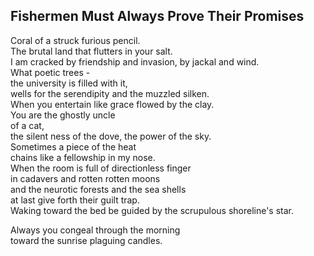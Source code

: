 Fishermen Must Always Prove Their Promises
------------------------------------------
Coral of a struck furious pencil.  
The brutal land that flutters in your salt.  
I am cracked by friendship and invasion, by jackal and wind.  
What poetic trees -  
the university is filled with it,  
wells for the serendipity and the muzzled silken.  
When you entertain like grace flowed by the clay.  
You are the ghostly uncle  
of a cat,  
the silent ness of the dove, the power of the sky.  
Sometimes a piece of the heat  
chains like a fellowship in my nose.  
When the room is full of directionless finger  
in cadavers and rotten rotten moons  
and the neurotic forests and the sea shells  
at last give forth their guilt trap.  
Waking toward the bed be guided by the scrupulous shoreline's star.  
  
Always you congeal through the morning  
toward the sunrise plaguing candles.  
